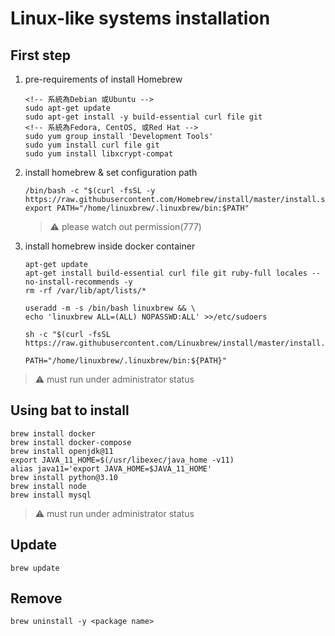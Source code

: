 # Linux-like systems installation

## First step

1. pre-requirements of install Homebrew

    ``` code = bash
    <!-- 系統為Debian 或Ubuntu -->
    sudo apt-get update
    sudo apt-get install -y build-essential curl file git
    <!-- 系統為Fedora, CentOS, 或Red Hat -->
    sudo yum group install 'Development Tools'
    sudo yum install curl file git
    sudo yum install libxcrypt-compat
    ```

2. install homebrew & set configuration path

    ``` code = bash
    /bin/bash -c "$(curl -fsSL -y https://raw.githubusercontent.com/Homebrew/install/master/install.sh)"
    export PATH="/home/linuxbrew/.linuxbrew/bin:$PATH"
    ```

    > :warning: please watch out permission(777)

3. install homebrew inside docker container

    ``` code = bash
    apt-get update
    apt-get install build-essential curl file git ruby-full locales --no-install-recommends -y
    rm -rf /var/lib/apt/lists/*

    useradd -m -s /bin/bash linuxbrew && \
    echo 'linuxbrew ALL=(ALL) NOPASSWD:ALL' >>/etc/sudoers

    sh -c "$(curl -fsSL https://raw.githubusercontent.com/Linuxbrew/install/master/install.sh)"

    PATH="/home/linuxbrew/.linuxbrew/bin:${PATH}"
    ```

> :warning: must run under administrator status  

## Using bat to install

``` code = bash
brew install docker
brew install docker-compose
brew install openjdk@11
export JAVA_11_HOME=$(/usr/libexec/java_home -v11)
alias java11='export JAVA_HOME=$JAVA_11_HOME'
brew install python@3.10
brew install node
brew install mysql
```

> :warning: must run under administrator status  

## Update

``` code=bash
brew update
```

## Remove

``` code=bash
brew uninstall -y <package name>
```

